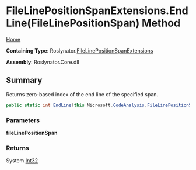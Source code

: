 # FileLinePositionSpanExtensions\.EndLine\(FileLinePositionSpan\) Method

[Home](../../../README.md)

**Containing Type**: Roslynator\.[FileLinePositionSpanExtensions](../README.md)

**Assembly**: Roslynator\.Core\.dll

## Summary

Returns zero\-based index of the end line of the specified span\.

```csharp
public static int EndLine(this Microsoft.CodeAnalysis.FileLinePositionSpan fileLinePositionSpan)
```

### Parameters

**fileLinePositionSpan**

### Returns

System\.[Int32](https://docs.microsoft.com/en-us/dotnet/api/system.int32)

